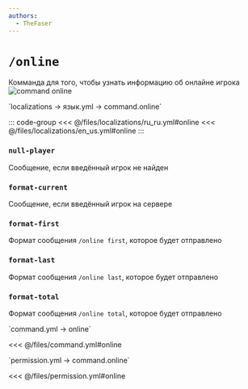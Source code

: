 ```yaml
---
authors:
  - TheFaser
---
```


# `/online`

Комманда для того, чтобы узнать информацию об онлайне игрока
![command online](/commandonline.png)

[//]: # (localization)
<!--@include: @/parts/words.md#localization--> 
<!--@include: @/parts/words.md#path--> `localizations → язык.yml → command.online`

<!--@include: @/parts/words.md#default--> 

::: code-group
<<< @/files/localizations/ru_ru.yml#online
<<< @/files/localizations/en_us.yml#online
:::

### `null-player`

Сообщение, если введённый игрок не найден

### `format-current`

Сообщение, если введённый игрок на сервере

### `format-first`

Формат сообщения `/online first`, которое будет отправлено

### `format-last`

Формат сообщения `/online last`, которое будет отправлено

### `format-total`

Формат сообщения `/online total`, которое будет отправлено

[//]: # (command.yml)
<!--@include: @/parts/words.md#setting-->
<!--@include: @/parts/words.md#path--> `command.yml → online`

<!--@include: @/parts/words.md#default-->
<<< @/files/command.yml#online

<!--@include: @/parts/enable.md-->
<!--@include: @/parts/suggestOfflinePlayers.md-->
<!--@include: @/parts/range.md-->
<!--@include: @/parts/aliases.md-->
<!--@include: @/parts/destination.md-->
<!--@include: @/parts/cooldown.md-->
<!--@include: @/parts/sound.md-->

[//]: # (permission.yml)
<!--@include: @/parts/words.md#permission-->
<!--@include: @/parts/words.md#path--> `permission.yml → command.online`

<!--@include: @/parts/words.md#default-->
<<< @/files/permission.yml#online

<!--@include: @/parts/permission/permissionTier3.md-->
<!--@include: @/parts/permission/cooldown.md-->
<!--@include: @/parts/permission/sound.md-->

